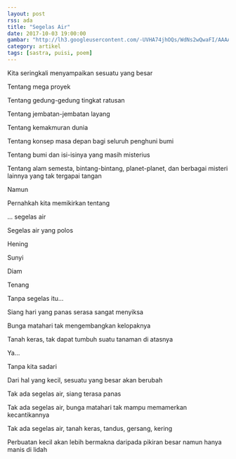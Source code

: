 ```yaml
---
layout: post
rss: ada
title: "Segelas Air"
date: 2017-10-03 19:00:00
gambar: "http://lh3.googleusercontent.com/-UVHA74jhOQs/WdNs2wQwaFI/AAAAAAAACX4/_VRvNNuXUooXD5tWqgGr_SiUx7B_CWkrgCLcBGAs/s900/181587102.jpg"
category: artikel
tags: [sastra, puisi, poem]
---
```


Kita seringkali menyampaikan sesuatu yang besar

Tentang mega proyek

Tentang gedung-gedung tingkat ratusan

Tentang jembatan-jembatan layang

Tentang kemakmuran dunia

Tentang konsep masa depan bagi seluruh penghuni bumi

Tentang bumi dan isi-isinya yang masih misterius

Tentang alam semesta, bintang-bintang, planet-planet, dan berbagai misteri lainnya yang tak tergapai tangan

Namun

Pernahkah kita memikirkan tentang

... segelas air

Segelas air yang polos

Hening

Sunyi

Diam

Tenang

Tanpa segelas itu...

Siang hari yang panas serasa sangat menyiksa

Bunga matahari tak mengembangkan kelopaknya

Tanah keras, tak dapat tumbuh suatu tanaman di atasnya

Ya...

Tanpa kita sadari

Dari hal yang kecil, sesuatu yang besar akan berubah

Tak ada segelas air, siang terasa panas

Tak ada segelas air, bunga matahari tak mampu memamerkan kecantikannya

Tak ada segelas air, tanah keras, tandus, gersang, kering

Perbuatan kecil akan lebih bermakna daripada pikiran besar namun hanya manis di lidah